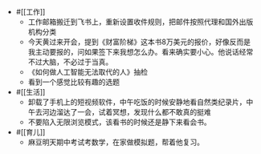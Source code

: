 - #[[工作]]
    - 工作邮箱搬迁到飞书上，重新设置收件规则，把邮件按照代理和国外出版机构分类
    - 今天黄过来开会，提到《财富阶梯》这本书8万美元的报价，好像反而是我主动要报的，问如果签下来我想怎么办。看来确实要小心。他说话经常不过大脑，不必过于当真。
    - 《如何做人工智能无法取代的人》抽检
    - 看到一个感觉比较有趣的选题
- #[[生活]]
    - 卸载了手机上的短视频软件，中午吃饭的时候安静地看自然类纪录片，中午去河边溜达了一会，试着冥想，发现什么都不敢真的挺难
    - 不要陷入无限浏览模式，该看书的时候还是静下来看会书。
- #[[育儿]]
    - 麻豆明天期中考试考数学，在家做模拟题，帮着他复习。
